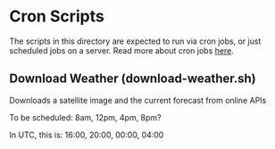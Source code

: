# Cron Scripts

The scripts in this directory are expected to run via cron jobs, or just scheduled jobs on a server. Read more about cron jobs [here](https://ostechnix.com/a-beginners-guide-to-cron-jobs/).

## Download Weather (download-weather.sh)
Downloads a satellite image and the current forecast from online APIs

To be scheduled: 8am, 12pm, 4pm, 8pm?

In UTC, this is: 16:00, 20:00, 00:00, 04:00